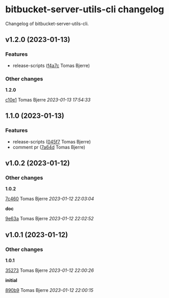# bitbucket-server-utils-cli changelog

Changelog of bitbucket-server-utils-cli.

## v1.2.0 (2023-01-13)

### Features

-  release-scripts ([f4a7c](https://github.com/tomasbjerre/bitbucket-server-utils-cli/commit/f4a7c978fecee1b) Tomas Bjerre)  

### Other changes

**1.2.0**


[c10e1](https://github.com/tomasbjerre/bitbucket-server-utils-cli/commit/c10e1061a319a4a) Tomas Bjerre *2023-01-13 17:54:33*


## 1.1.0 (2023-01-13)

### Features

-  release-scripts ([045f7](https://github.com/tomasbjerre/bitbucket-server-utils-cli/commit/045f71b1fc85b76) Tomas Bjerre)  
-  comment pr ([7a64d](https://github.com/tomasbjerre/bitbucket-server-utils-cli/commit/7a64d481ee7496c) Tomas Bjerre)  

## v1.0.2 (2023-01-12)

### Other changes

**1.0.2**


[7c460](https://github.com/tomasbjerre/bitbucket-server-utils-cli/commit/7c46095c7cb84a1) Tomas Bjerre *2023-01-12 22:03:04*

**doc**


[9e63a](https://github.com/tomasbjerre/bitbucket-server-utils-cli/commit/9e63a30374ec97b) Tomas Bjerre *2023-01-12 22:02:52*


## v1.0.1 (2023-01-12)

### Other changes

**1.0.1**


[35273](https://github.com/tomasbjerre/bitbucket-server-utils-cli/commit/352734c654601e5) Tomas Bjerre *2023-01-12 22:00:26*

**initial**


[890b9](https://github.com/tomasbjerre/bitbucket-server-utils-cli/commit/890b997cb23913a) Tomas Bjerre *2023-01-12 22:00:15*


